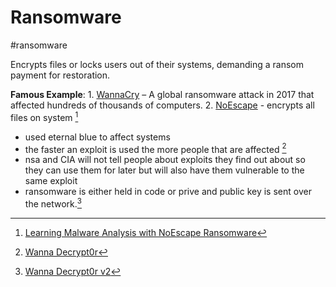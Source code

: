 # Ransomware
#ransomware

Encrypts files or locks users out of their systems, demanding a ransom payment for restoration.

**Famous Example**: 
    1. [WannaCry](https://en.wikipedia.org/wiki/WannaCry_ransomware_attack) – A global ransomware attack in 2017 that affected hundreds of thousands of computers.
    2. [NoEscape](https://youtu.be/Lw5SwjUoYXg?si=cLDRmnyKm4t5dC6z) - encrypts all files on system [^3]
- used eternal blue to affect systems
- the faster an exploit is used the more people that are affected [^1]
- nsa and CIA will not tell people about exploits they find out about so they can use them for later but will also have them vulnerable to the same exploit
- ransomware is either held in code or prive and public key is sent over the network.[^2]

[^1]: [Wanna Decrypt0r](https://youtu.be/88jkB1V6N9w?si=o-4a61fJWRU8Ailt)
[^2]: [Wanna Decrypt0r v2](https://youtu.be/pLluFxHrc30?si=OEs-DpCO7CRVr0X8)
[^3]: [Learning Malware Analysis with NoEscape Ransomware](https://youtu.be/Lw5SwjUoYXg?si=cLDRmnyKm4t5dC6z)